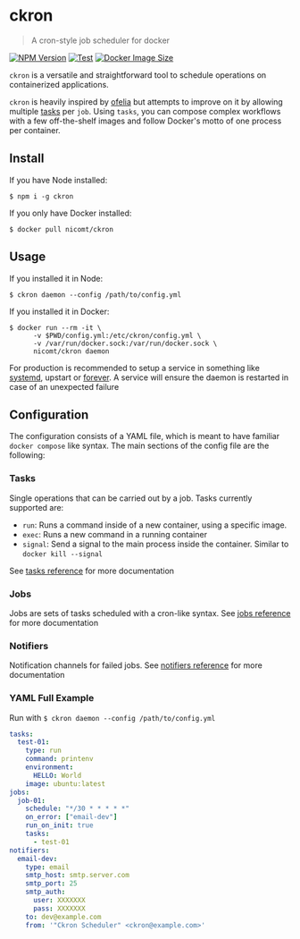 # ckron

> A cron-style job scheduler for docker

[![NPM Version](https://img.shields.io/npm/v/ckron)](https://www.npmjs.org/package/ckron)
[![Test](https://github.com/nicomt/ckron/workflows/Test/badge.svg)](https://github.com/nicomt/ckron/actions)
[![Docker Image Size](https://img.shields.io/docker/image-size/nicomt/ckron/latest)](https://hub.docker.com/r/nicomt/ckron)

`ckron` is a versatile and straightforward tool to schedule operations on containerized applications.

`ckron` is heavily inspired by [ofelia](https://github.com/mcuadros/ofelia) but attempts to improve on it by allowing multiple [tasks](#tasks) per `job`. Using `tasks`, you can compose complex workflows with a few off-the-shelf images and follow Docker's motto of one process per container.

## Install

If you have Node installed:
```
$ npm i -g ckron
```
If you only have Docker installed:
```
$ docker pull nicomt/ckron
```

## Usage

If you installed it in Node:
```
$ ckron daemon --config /path/to/config.yml
```
If you installed it in Docker:
```
$ docker run --rm -it \
      -v $PWD/config.yml:/etc/ckron/config.yml \
      -v /var/run/docker.sock:/var/run/docker.sock \
      nicomt/ckron daemon
```

For production is recommended to setup a service in something like [systemd](https://medium.com/@benmorel/creating-a-linux-service-with-systemd-611b5c8b91d6), upstart or [forever](https://www.npmjs.com/package/forever). A service will ensure the daemon is restarted in case of an unexpected failure

## Configuration
The configuration consists of a YAML file, which is meant to have familiar `docker compose` like syntax. The main sections of the config file are the following:  

### Tasks
Single operations that can be carried out by a job. Tasks currently supported are:

  - `run`: Runs a command inside of a new container, using a specific image.
  - `exec`: Runs a new command in a running container
  - `signal`: Send a signal to the main process inside the container. Similar to `docker kill --signal`

See [tasks reference](docs/tasks.md) for more documentation

### Jobs
Jobs are sets of tasks scheduled with a cron-like syntax. See [jobs reference](docs/jobs.md) for more documentation

### Notifiers
Notification channels for failed jobs. See [notifiers reference](docs/notifiers.md) for more documentation

### YAML Full Example

Run with `$ ckron daemon --config /path/to/config.yml` 
```yml
tasks:
  test-01:
    type: run
    command: printenv
    environment:
      HELLO: World
    image: ubuntu:latest
jobs:
  job-01:
    schedule: "*/30 * * * * *"
    on_error: ["email-dev"]
    run_on_init: true
    tasks:
      - test-01
notifiers:
  email-dev:
    type: email
    smtp_host: smtp.server.com
    smtp_port: 25
    smtp_auth:
      user: XXXXXXX
      pass: XXXXXXX
    to: dev@example.com
    from: '"Ckron Scheduler" <ckron@example.com>'
```
